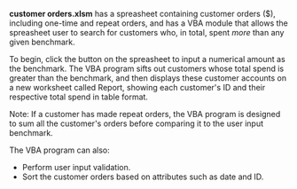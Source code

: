 **customer orders.xlsm** has a spreasheet containing customer orders ($), including one-time and repeat orders, and has a VBA module that allows the spreasheet user to search for customers who, in total, spent _more_ than any given benchmark.

To begin, click the button on the spreasheet to input a numerical amount as the benchmark. The VBA program sifts out customers whose total spend is greater than the benchmark, and then displays these customer accounts on a new worksheet called Report, showing each customer's ID and their respective total spend in table format.

Note: If a customer has made repeat orders, the VBA program is designed to sum all the customer's orders before comparing it to the user input benchmark.


The VBA program can also:
- Perform user input validation.
- Sort the customer orders based on attributes such as date and ID.

